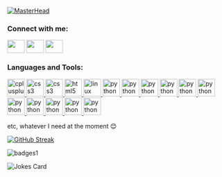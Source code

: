 [![MasterHead](https://drive.google.com/file/d/1Mq6u-Zz7p_uOcYKiGzp0wpD1e0D0c9nO/view?usp=sharing)](https://github.com/galoberlyn)

<h3 align="left">Connect with me:</h3>
<p align="left">
<a href="linkedin.com/in/galo-berlyn-g-083943141" target="blank"><img align="center" src="https://cdn.jsdelivr.net/npm/simple-icons@3.0.1/icons/linkedin.svg" alt="" height="30" width="40" /></a>
<a href="https://instagram.com/galoberlyn" target="blank"><img align="center" src="https://cdn.jsdelivr.net/npm/simple-icons@3.0.1/icons/instagram.svg" alt="" height="30" width="40" /></a>
<a href="https://www.facebook.com/galoberlyn" target="blank"><img align="center" src="https://cdn.jsdelivr.net/npm/simple-icons@3.0.1/icons/facebook.svg" alt="" height="30" width="40" /></a>
</p>

<h3 align="left">Languages and Tools:</h3>
<p align="left">
  <a href="https://www.w3schools.com/cpp/" target="_blank">
    <img src="https://devicons.github.io/devicon/devicon.git/icons/cplusplus/cplusplus-original.svg" alt="cplusplus" width="40" height="40"/>
  </a> 
  <a href="https://www.w3schools.com/css/" target="_blank">
    <img src="https://devicons.github.io/devicon/devicon.git/icons/css3/css3-original-wordmark.svg" alt="css3" width="40" height="40"/> 
  </a>
  <a href="https://www.w3schools.com/git/" target="_blank">
    <img src="https://devicons.github.io/devicon/devicon.git/icons/git/git-original.svg" alt="css3" width="40" height="40"/> 
  </a>
  <a href="https://www.w3.org/html/" target="_blank"> 
    <img src="https://devicons.github.io/devicon/devicon.git/icons/html5/html5-original-wordmark.svg" alt="html5" width="40" height="40"/> 
  </a> 
  <a href="https://www.linux.org/" target="_blank"> 
    <img src="https://devicons.github.io/devicon/devicon.git/icons/linux/linux-original.svg" alt="linux" width="40" height="40"/> 
  </a> 
  <a href="https://www.python.org" target="_blank"> 
      <img src="https://devicons.github.io/devicon/devicon.git/icons/python/python-original.svg" alt="python" width="40" height="40"/> 
  </a>
  <a href="https://nodejs.org" target="_blank"> 
    <img src="https://devicons.github.io/devicon/devicon.git/icons/nodejs/nodejs-original.svg.svg" alt="python" width="40" height="40"/> 
  </a> 
  <a href="https://reactjs.org" target="_blank"> 
    <img src="https://devicons.github.io/devicon/devicon.git/icons/react/react-original.svg" alt="python" width="40" height="40"/> 
  </a> 
  <a href="https://nodejs.org" target="_blank"> 
    <img src="https://devicons.github.io/devicon/devicon.git/icons/nodejs/nodejs-original.svg.svg" alt="python" width="40" height="40"/> 
  </a> 
  <a href="https://nextjs.org" target="_blank"> 
    <img src="https://devicons.github.io/devicon/devicon.git/icons/nextjs/nextjs-original.svg" alt="python" width="40" height="40"/> 
  </a> 
  <a href="https://php.net" target="_blank"> 
    <img src="https://devicons.github.io/devicon/devicon.git/icons/php/php-original.svg" alt="python" width="40" height="40"/> 
  </a> 
  <a href="https://code.visualstudio.com" target="_blank"> 
    <img src="https://devicons.github.io/devicon/devicon.git/icons/vscode/vscode-original.svg" alt="python" width="40" height="40"/> 
  </a> 
  <a href="https://www.mysql.com" target="_blank"> 
    <img src="https://devicons.github.io/devicon/devicon.git/icons/mysql/mysql-original.svg" alt="python" width="40" height="40"/> 
  </a> 
  <a href="https://www.laravel.com" target="_blank"> 
    <img src="https://devicons.github.io/devicon/devicon.git/icons/laravel/laravel-plain.svg" alt="python" width="40" height="40"/> 
  </a> 
  <a href="https://capacitorjs.com" target="_blank"> 
    <img src="https://devicons.github.io/devicon/devicon.git/icons/ionic/ionic-original.svg" alt="python" width="40" height="40"/> 
  </a> 
  <a href="https://cloud.google.com" target="_blank"> 
    <img src="https://devicons.github.io/devicon/devicon.git/icons/ionic/ionic-original.svg" alt="python" width="40" height="40"/> 
  </a> 
  
  <p> etc, whatever I need at the moment 😊</p>
</p>

[![GitHub Streak](https://github-readme-streak-stats.herokuapp.com/?user=galoberlyn)](https://git.io/streak-stats)

![badges1](https://dev-to-uploads.s3.amazonaws.com/uploads/articles/6n8fc8zw8pawxveffitx.png)

![Jokes Card](https://readme-jokes.vercel.app/api)
